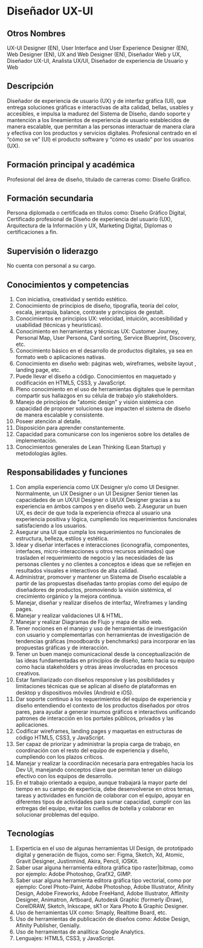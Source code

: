 # Diseñador UX-UI

## Otros Nombres

UX-UI Designer (EN), User Interface and User Experience Designer (EN), Web Designer (EN), UX and Web Designer (EN), Diseñador Web y UX, Diseñador UX-UI, Analista UX/UI, Diseñador de experiencia de Usuario y Web

## Descripción

Diseñador de experiencia de usuario (UX) y de interfaz gráfica (UI), que entrega soluciones gráficas e interactivas de alta calidad, bellas, usables y accesibles, e impulsa la madurez del Sistema de Diseño, dando soporte y mantención a los lineamientos de experiencia de usuario establecidos de manera escalable, que permitan a las personas interactuar de manera clara y efectiva con los productos y servicios digitales. Profesional centrado en el “cómo se ve” (UI) el producto software y “cómo es usado” por los usuarios (UX).

## Formación principal y académica

Profesional del área de diseño, titulado de carreras como: Diseño Gráfico.

## Formación secundaria

Persona diplomada o certificada en títulos como: Diseño Gráfico Digital, Certificado profesional de Diseño de experiencia del usuario (UX), Arquitectura de la Información y UX, Marketing Digital, Diplomas o certificaciones a fin.

## Supervisión o liderazgo

No cuenta con personal a su cargo.

## Conocimientos y competencias

1.	Con iniciativa, creatividad y sentido estético.
2.	Conocimiento de principios de diseño, tipografía, teoría del color, escala, jerarquía, balance, contraste y principios de gestalt. 
3.	Conocimientos en principios UX: velocidad, intuición, accesibilidad y usabilidad (técnicas y heurísticas).
4.	Conocimiento en herramientas y técnicas UX: Customer Journey, Personal Map, User Persona, Card sorting, Service Blueprint, Discovery, etc.
5.	Conocimiento básico en el desarrollo de productos digitales, ya sea en formato web o aplicaciones nativas.
6.	Conocimiento en diseño web: páginas web, wireframes, website layout , landing page, etc.
7. Puede llevar el diseño a código. Conocimientos en maquetado y codificación en HTML5, CSS3, y JavaScript.
8.	Pleno conocimiento en el uso de herramientas digitales que le permitan compartir sus hallazgos en su célula de trabajo y/o stakeholders.
9.	Manejo de principios de "atomic design" y visión sistémica con capacidad de proponer soluciones que impacten el sistema de diseño de manera escalable y consistente.
10.	Poseer atención al detalle.
11.	Disposición para aprender constantemente.
12.	Capacidad para comunicarse con los ingenieros sobre los detalles de implementación.
13.	Conocimientos generales de Lean Thinking (Lean Startup) y metodologías ágiles.


## Responsabilidades y funciones

1.	Con amplia experiencia como UX Designer y/o como UI Designer. Normalmente, un UX Designer o un UI Designer Senior tienen las capacidades de un UX/UI Designer o UI/UX Designer gracias a su experiencia en ámbos campos y en diseño web.
2.Asegurar un buen UX, es decir de que toda la experiencia ofrezca al usuario una experiencia positiva y lógica, cumpliendo los requerimientos funcionales satisfaciendo a los usuarios. 
3.	Asegurar una UI que cumpla los requerimientos no funcionales de estructura, belleza, estilos y estética.
4.	Idear y diseñar interfaces e interacciones (iconografía, componentes, interfaces, micro-interacciones u otros recursos animados) que trasladen el requerimiento de negocio y las necesidades de las personas clientes y no clientes a conceptos e ideas que se reflejen en resultados visuales e interactivos de alta calidad. 
5.	Administrar, promover y mantener un Sistema de Diseño escalable a partir de las propuestas diseñadas tanto propias como del equipo de diseñadores de productos, promoviendo la visión sistémica, el crecimiento orgánico y la mejora continua.
6.	Manejar, diseñar y realizar diseños de interfaz, Wireframes y landing pages.
7.	Manejar y realizar validaciones UI & HTML. 
8.	Manejar y realizar Diagramas de Flujo y mapa de sitio web.
9.	Tener nociones en el manejo y uso de herramientas de investigación con usuario y complementarlas con herramientas de investigación de tendencias gráficas (moodboards y benchmarks) para incorporar en las propuestas gráficas y de interacción.
10.	Tener un buen manejo comunicacional desde la conceptualización de las ideas fundamentadas en principios de diseño, tanto hacia su equipo como hacia stakeholders y otras áreas involucradas en procesos creativos.
11.	Estar familiarizado con diseños responsive y las posibilidades y limitaciones técnicas que se aplican al diseño de plataformas en desktop y dispositivos móviles (Android e iOS).
12.	Dar soporte continuo a los requerimientos del equipo de experiencia y diseño entendiendo el contexto de los productos diseñados por otros pares, para ayudar a generar insumos gráficos e interactivos unificando patrones de interacción en los portales públicos, privados y las aplicaciones. 
13. Codificar wireframes, landing pages y maquetas en estructuras de código HTML5, CSS3, y JavaScript.
14.	Ser capaz de priorizar y administrar la propia carga de trabajo, en coordinación con el resto del equipo de experiencia y diseño, cumpliendo con los plazos críticos.
15.	Manejar y realizar la coordinación necesaria para entregables hacia los Dev UI, manejando conceptos clave que permitan tener un diálogo efectivo con los equipos de desarrollo.
16. En el trabajo orientado a equipo, aunque trabajará la mayor parte del tiempo en su campo de experticia, debe desenvolverse en otros temas, tareas y actividades en función de colaborar con el equipo, apoyar en diferentes tipos de actividades para sumar capacidad, cumplir con las entregas del equipo, evitar los cuellos de botella y colaborar en solucionar problemas del equipo. 


## Tecnologías

1.	Experticia en el uso de algunas herramientas UI Design, de prototipado digital y generación de flujos, como ser: Figma, Sketch, Xd, Atomic, Gravit Designer, Justinmind, Akira, Pencil, iOSKit.
2.	Saber usar alguna herramienta editora gráfica tipo raster|bitmap, como por ejemplo: Adobe Photoshop, GrafX2, GIMP.
3.	Saber usar alguna herramienta editora gráfica tipo vectorial, como por ejemplo: Corel Photo-Paint, Adobe Photoshop, Adobe Illustrator, Afinity Design,  Adobe Fireworks, Adobe FreeHand, Adobe Illustrator, Affinity Designer, Animatron, Artboard, Autodesk Graphic (formerly iDraw), CorelDRAW, Sketch, Inkscape, sK1 or Xara Photo & Graphic Designer.
4.	Uso de herramientas UX como: Smaply, Realtime Board, etc.
5.	Uso de herramientas de publicación de diseños como: Adobe Design, Afinity Publisher, Genially.
6. Uso de herramientas de analítica: Google Analytics.
7. Lenguajes: HTML5, CSS3, y JavaScript.


